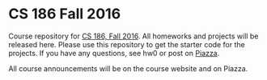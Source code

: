 # CS 186 Fall 2016

Course repository for [CS 186, Fall 2016](http://cs186berkeley.net). All
homeworks and projects will be released here. Please use this repository to
get the starter code for the projects. If you have any questions, see hw0 or
post on [Piazza](https://piazza.com/class/is0phopc27275j).

All course announcements will be on the course website and on Piazza.
